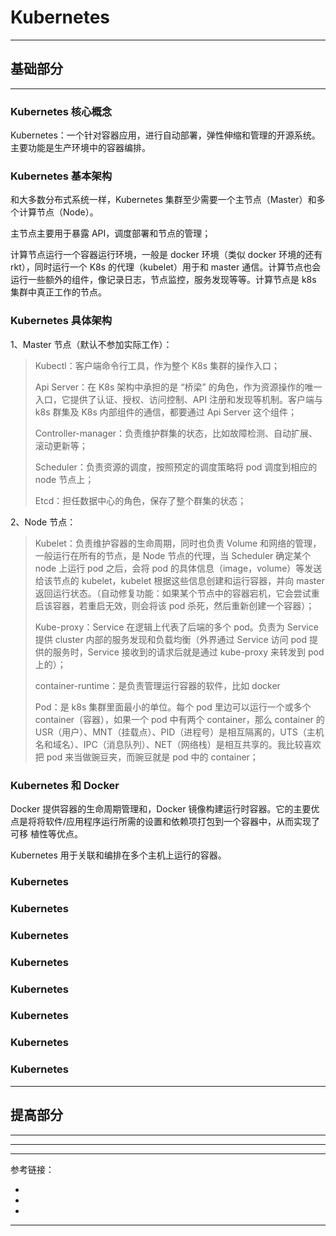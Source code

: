 # Kubernetes

---

## 基础部分

---

### Kubernetes 核心概念

Kubernetes：一个针对容器应用，进行自动部署，弹性伸缩和管理的开源系统。主要功能是生产环境中的容器编排。

### Kubernetes 基本架构

和大多数分布式系统一样，Kubernetes 集群至少需要一个主节点（Master）和多个计算节点（Node）。

主节点主要用于暴露 API，调度部署和节点的管理；

计算节点运行一个容器运行环境，一般是 docker 环境（类似 docker 环境的还有 rkt），同时运行一个 K8s 的代理（kubelet）用于和 master
通信。计算节点也会运行一些额外的组件，像记录日志，节点监控，服务发现等等。计算节点是 k8s 集群中真正工作的节点。

### Kubernetes 具体架构

1、Master 节点（默认不参加实际工作）：

> Kubectl：客户端命令行工具，作为整个 K8s 集群的操作入口；
>
> Api Server：在 K8s 架构中承担的是 “桥梁” 的角色，作为资源操作的唯一入口，它提供了认证、授权、访问控制、API 注册和发现等机制。客户端与 k8s 群集及 K8s 内部组件的通信，都要通过 Api Server 这个组件；
>
> Controller-manager：负责维护群集的状态，比如故障检测、自动扩展、滚动更新等；
>
> Scheduler：负责资源的调度，按照预定的调度策略将 pod 调度到相应的 node 节点上；
>
> Etcd：担任数据中心的角色，保存了整个群集的状态；

2、Node 节点：


> Kubelet：负责维护容器的生命周期，同时也负责 Volume 和网络的管理，一般运行在所有的节点，是 Node 节点的代理，当 Scheduler 确定某个 node 上运行 pod 之后，会将 pod 的具体信息（image，volume）等发送给该节点的 kubelet，kubelet 根据这些信息创建和运行容器，并向 master 返回运行状态。（自动修复功能：如果某个节点中的容器宕机，它会尝试重启该容器，若重启无效，则会将该 pod 杀死，然后重新创建一个容器）；
>
> Kube-proxy：Service 在逻辑上代表了后端的多个 pod。负责为 Service 提供 cluster 内部的服务发现和负载均衡（外界通过 Service 访问 pod 提供的服务时，Service 接收到的请求后就是通过 kube-proxy 来转发到 pod 上的）；
>
> container-runtime：是负责管理运行容器的软件，比如 docker
>
> Pod：是 k8s 集群里面最小的单位。每个 pod 里边可以运行一个或多个 container（容器），如果一个 pod 中有两个 container，那么 container 的 USR（用户）、MNT（挂载点）、PID（进程号）是相互隔离的，UTS（主机名和域名）、IPC（消息队列）、NET（网络栈）是相互共享的。我比较喜欢把 pod 来当做豌豆夹，而豌豆就是 pod 中的 container；

### Kubernetes 和 Docker

Docker 提供容器的生命周期管理和，Docker 镜像构建运行时容器。它的主要优 点是将将软件/应用程序运行所需的设置和依赖项打包到一个容器中，从而实现了可移 植性等优点。

Kubernetes 用于关联和编排在多个主机上运行的容器。

### Kubernetes

### Kubernetes

### Kubernetes

### Kubernetes

### Kubernetes

### Kubernetes

### Kubernetes

### Kubernetes

---

## 提高部分

---

---

---

参考链接：

- []()
- []()
- []()

---

